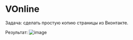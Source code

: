 # VOnline

Задача: сделать простую копию страницы из Вконтакте.

Результат: 
![image](https://user-images.githubusercontent.com/95347651/160251526-a352de00-5253-44a1-9e22-3947d22f56d9.png)
